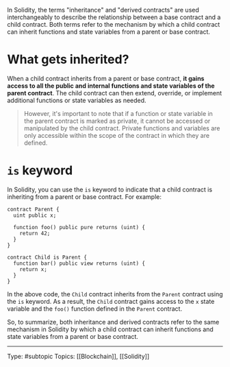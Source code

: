 In Solidity, the terms "inheritance" and "derived contracts" are used interchangeably to describe the relationship between a base contract and a child contract. Both terms refer to the mechanism by which a child contract can inherit functions and state variables from a parent or base contract.

# What gets inherited?

When a child contract inherits from a parent or base contract, **it gains access to all the public and internal functions and state variables of the parent contract**. The child contract can then extend, override, or implement additional functions or state variables as needed.

> However, it's important to note that if a function or state variable in the parent contract is marked as private, it cannot be accessed or manipulated by the child contract. Private functions and variables are only accessible within the scope of the contract in which they are defined.


# `is` keyword

In Solidity, you can use the `is` keyword to indicate that a child contract is inheriting from a parent or base contract. For example:

```
contract Parent {
  uint public x;

  function foo() public pure returns (uint) {
    return 42;
  }
}

contract Child is Parent {
  function bar() public view returns (uint) {
    return x;
  }
}

```

In the above code, the `Child` contract inherits from the `Parent` contract using the `is` keyword. As a result, the `Child` contract gains access to the `x` state variable and the `foo()` function defined in the `Parent` contract.

So, to summarize, both inheritance and derived contracts refer to the same mechanism in Solidity by which a child contract can inherit functions and state variables from a parent or base contract.
___
Type: #subtopic 
Topics: [[Blockchain]], [[Solidity]]

